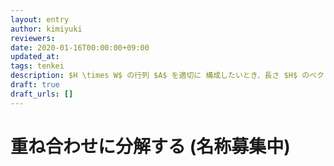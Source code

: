 ```yaml
---
layout: entry
author: kimiyuki
reviewers:
date: 2020-01-16T00:00:00+09:00
updated_at:
tags: tenkei
description: $H \times W$ の行列 $A$ を適切に 構成したいとき、長さ $H$ のベクトル $b$ と長さ $W$ のベクトル $c$ を作り、行列 $A$ を $A _ {y, x} = f(b_y, c_x)$ (あるいは $A = b c^T$) として生成するとうまくいくことがある。
draft: true
draft_urls: []
---
```


# 重ね合わせに分解する (名称募集中)
